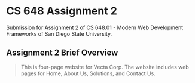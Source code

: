# CS 648 Assignment 2

Submission for Assignment 2 of CS 648.01 - Modern Web Development Frameworks of San Diego State University.

## Assignment 2 Brief Overview 

> This is four-page website for Vecta Corp. The website includes web pages for Home, About Us, Solutions, and Contact Us.